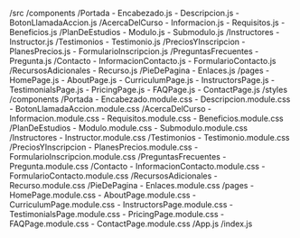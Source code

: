 /src
  /components
    /Portada
      - Encabezado.js
      - Descripcion.js
      - BotonLlamadaAccion.js
    /AcercaDelCurso
      - Informacion.js
      - Requisitos.js
      - Beneficios.js
    /PlanDeEstudios
      - Modulo.js
      - Submodulo.js
    /Instructores
      - Instructor.js
    /Testimonios
      - Testimonio.js
    /PreciosYInscripcion
      - PlanesPrecios.js
      - FormularioInscripcion.js
    /PreguntasFrecuentes
      - Pregunta.js
    /Contacto
      - InformacionContacto.js
      - FormularioContacto.js
    /RecursosAdicionales
      - Recurso.js
    /PieDePagina
      - Enlaces.js
  /pages
    - HomePage.js
    - AboutPage.js
    - CurriculumPage.js
    - InstructorsPage.js
    - TestimonialsPage.js
    - PricingPage.js
    - FAQPage.js
    - ContactPage.js
  /styles
    /components
      /Portada
        - Encabezado.module.css
        - Descripcion.module.css
        - BotonLlamadaAccion.module.css
      /AcercaDelCurso
        - Informacion.module.css
        - Requisitos.module.css
        - Beneficios.module.css
      /PlanDeEstudios
        - Modulo.module.css
        - Submodulo.module.css
      /Instructores
        - Instructor.module.css
      /Testimonios
        - Testimonio.module.css
      /PreciosYInscripcion
        - PlanesPrecios.module.css
        - FormularioInscripcion.module.css
      /PreguntasFrecuentes
        - Pregunta.module.css
      /Contacto
        - InformacionContacto.module.css
        - FormularioContacto.module.css
      /RecursosAdicionales
        - Recurso.module.css
      /PieDePagina
        - Enlaces.module.css
    /pages
      - HomePage.module.css
      - AboutPage.module.css
      - CurriculumPage.module.css
      - InstructorsPage.module.css
      - TestimonialsPage.module.css
      - PricingPage.module.css
      - FAQPage.module.css
      - ContactPage.module.css
/App.js
/index.js
